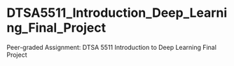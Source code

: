 # DTSA5511_Introduction_Deep_Learning_Final_Project
Peer-graded Assignment: DTSA 5511 Introduction to Deep Learning Final Project
